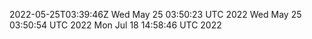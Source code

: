 2022-05-25T03:39:46Z
Wed May 25 03:50:23 UTC 2022
Wed May 25 03:50:54 UTC 2022
Mon Jul 18 14:58:46 UTC 2022
